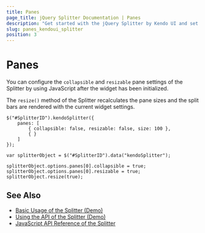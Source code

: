 ```yaml
---
title: Panes
page_title: jQuery Splitter Documentation | Panes
description: "Get started with the jQuery Splitter by Kendo UI and set its panes."
slug: panes_kendoui_splitter
position: 3
---
```


# Panes

You can configure the `collapsible` and `resizable` pane settings of the Splitter by using JavaScript after the widget has been initialized.

The `resize()` method of the Splitter recalculates the pane sizes and the split bars are rendered with the current widget settings.

    $("#SplitterID").kendoSplitter({
        panes: [
            { collapsible: false, resizable: false, size: 100 },
            { }
        ]
    });

    var splitterObject = $("#SplitterID").data("kendoSplitter");

    splitterObject.options.panes[0].collapsible = true;
    splitterObject.options.panes[0].resizable = true;
    splitterObject.resize(true);

## See Also

* [Basic Usage of the Splitter (Demo)](https://demos.telerik.com/kendo-ui/splitter/index)
* [Using the API of the Splitter (Demo)](https://demos.telerik.com/kendo-ui/splitter/api)
* [JavaScript API Reference of the Splitter](/api/javascript/ui/splitter)
